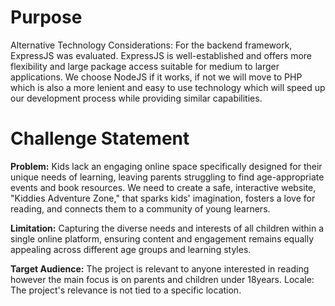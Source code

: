 # Purpose

Alternative Technology Considerations: For the backend framework, ExpressJS was evaluated. ExpressJS is well-established and offers more flexibility and large package access suitable for medium to larger applications. We choose NodeJS if it works, if not we will move to PHP which is also a more lenient and easy to use technology which will speed up our development process while providing similar capabilities.

# Challenge Statement

<b>Problem:</b>
Kids lack an engaging online space specifically designed for their unique needs of learning, leaving parents struggling to find age-appropriate events and book resources. We need to create a safe, interactive website, "Kiddies Adventure Zone," that sparks kids' imagination, fosters a love for reading, and connects them to a community of young learners.

<b>Limitation:</b>
Capturing the diverse needs and interests of all children within a single online platform, ensuring content and engagement remains equally appealing across different age groups and learning styles.

<b>Target Audience:</b>
The project is relevant to anyone interested in reading however the main focus is on parents and children under 18years.
Locale: The project's relevance is not tied to a specific location.

